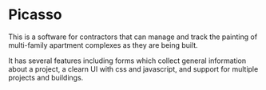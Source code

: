 # Picasso
This is a software for contractors that can manage and track the painting of multi-family apartment complexes as they are being built.

It has several features including forms which collect general information about a project, a clearn UI with css and javascript, and support for multiple projects and buildings.
